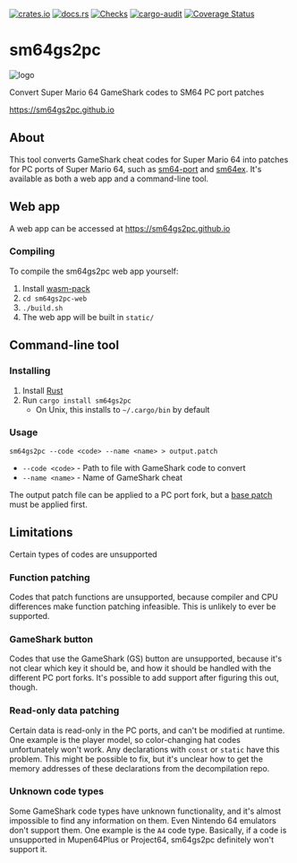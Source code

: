 [![crates.io](https://img.shields.io/crates/v/sm64gs2pc)](https://crates.io/crates/sm64gs2pc)
[![docs.rs](https://docs.rs/sm64gs2pc/badge.svg)](https://docs.rs/sm64gs2pc)
[![Checks](https://github.com/sm64gs2pc/sm64gs2pc/workflows/Checks/badge.svg)](https://github.com/sm64gs2pc/sm64gs2pc/actions?query=workflow%3AChecks)
[![cargo-audit](https://github.com/sm64gs2pc/sm64gs2pc/workflows/cargo-audit/badge.svg)](https://github.com/sm64gs2pc/sm64gs2pc/actions?query=workflow%3Acargo-audit)
[![Coverage Status](https://coveralls.io/repos/github/sm64gs2pc/sm64gs2pc/badge.svg?branch=master)](https://coveralls.io/github/sm64gs2pc/sm64gs2pc?branch=master)

# sm64gs2pc

![logo](logo.png)

Convert Super Mario 64 GameShark codes to SM64 PC port patches

https://sm64gs2pc.github.io

## About

This tool converts GameShark cheat codes for Super Mario 64 into patches for PC
ports of Super Mario 64, such as
[sm64-port](https://github.com/sm64-port/sm64-port) and
[sm64ex](https://github.com/sm64pc/sm64ex). It's available as both a web app and
a command-line tool.

## Web app

A web app can be accessed at https://sm64gs2pc.github.io

### Compiling

To compile the sm64gs2pc web app yourself:
1. Install [wasm-pack](https://github.com/rustwasm/wasm-pack)
2. `cd sm64gs2pc-web`
3. `./build.sh`
4. The web app will be built in `static/`

## Command-line tool

### Installing

1. Install [Rust](https://rustup.rs/)
2. Run `cargo install sm64gs2pc`
     * On Unix, this installs to `~/.cargo/bin` by default

### Usage

```
sm64gs2pc --code <code> --name <name> > output.patch
```
* `--code <code>` - Path to file with GameShark code to convert
* `--name <name>` - Name of GameShark cheat

The output patch file can be applied to a PC port fork, but a
[base patch](base-patches) must be applied first.

## Limitations

Certain types of codes are unsupported

### Function patching

Codes that patch functions are unsupported, because compiler and CPU differences
make function patching infeasible. This is unlikely to ever be supported.

### GameShark button

Codes that use the GameShark (GS) button are unsupported, because it's not clear
which key it should be, and how it should be handled with the different PC port
forks. It's possible to add support after figuring this out, though.

### Read-only data patching

Certain data is read-only in the PC ports, and can't be modified at runtime. One
example is the player model, so color-changing hat codes unfortunately won't
work. Any declarations with `const` or `static` have this problem. This might be
possible to fix, but it's unclear how to get the memory addresses of these
declarations from the decompilation repo.

### Unknown code types

Some GameShark code types have unknown functionality, and it's almost impossible
to find any information on them. Even Nintendo 64 emulators don't support them.
One example is the `A4` code type. Basically, if a code is unsupported in
Mupen64Plus or Project64, sm64gs2pc definitely won't support it.
